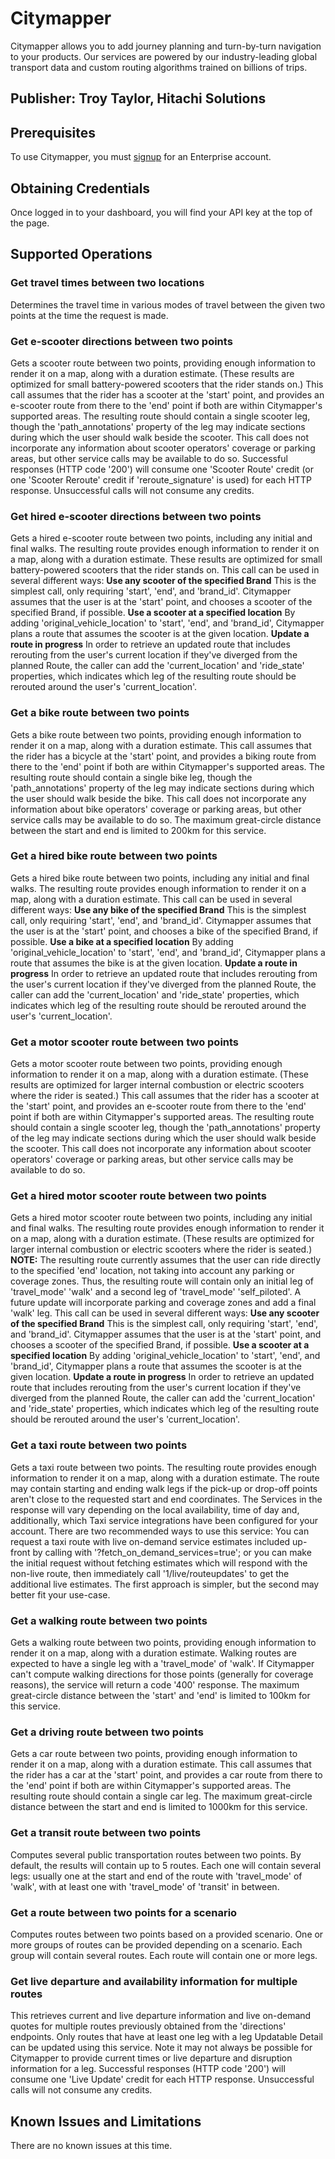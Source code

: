 # Citymapper
Citymapper allows you to add journey planning and turn-by-turn navigation to your products. Our services are powered by our industry-leading global transport data and custom routing algorithms trained on billions of trips.

## Publisher: Troy Taylor, Hitachi Solutions

## Prerequisites
To use Citymapper, you must [signup](https://enterprise.citymapper.com/signup) for an Enterprise account.

## Obtaining Credentials
Once logged in to your dashboard, you will find your API key at the top of the page.

## Supported Operations
### Get travel times between two locations
Determines the travel time in various modes of travel between the given two points at the time the request is made.
### Get e-scooter directions between two points
Gets a scooter route between two points, providing enough information to render it on a map, along with a duration estimate. (These results are optimized for small battery-powered scooters that the rider stands on.) This call assumes that the rider has a scooter at the 'start' point, and provides an e-scooter route from there to the 'end' point if both are within Citymapper's supported areas. The resulting route should contain a single scooter leg, though the 'path_annotations' property of the leg may indicate sections during which the user should walk beside the scooter. This call does not incorporate any information about scooter operators' coverage or parking areas, but other service calls may be available to do so. Successful responses (HTTP code '200') will consume one 'Scooter Route' credit (or one 'Scooter Reroute' credit if 'reroute_signature' is used) for each HTTP response. Unsuccessful calls will not consume any credits.
### Get hired e-scooter directions between two points
Gets a hired e-scooter route between two points, including any initial and final walks. The resulting route provides enough information to render it on a map, along with a duration estimate. These results are optimized for small battery-powered scooters that the rider stands on. This call can be used in several different ways:  **Use any scooter of the specified Brand** This is the simplest call, only requiring 'start', 'end', and 'brand_id'. Citymapper assumes that the user is at the 'start' point, and chooses a scooter of the specified Brand, if possible. **Use a scooter at a specified location** By adding 'original_vehicle_location' to 'start', 'end', and 'brand_id', Citymapper plans a route that assumes the scooter is at the given location. **Update a route in progress** In order to retrieve an updated route that includes rerouting from the user's current location if they've diverged from the planned Route, the caller can add the 'current_location' and 'ride_state' properties, which indicates which leg of the resulting route should be rerouted around the user's 'current_location'.
### Get a bike route between two points
Gets a bike route between two points, providing enough information to render it on a map, along with a duration estimate. This call assumes that the rider has a bicycle at the 'start' point, and provides a biking route from there to the 'end' point if both are within Citymapper's supported areas. The resulting route should contain a single bike leg, though the 'path_annotations' property of the leg may indicate sections during which the user should walk beside the bike. This call does not incorporate any information about bike operators' coverage or parking areas, but other service calls may be available to do so. The maximum great-circle distance between the start and end is limited to 200km for this service.
### Get a hired bike route between two points
Gets a hired bike route between two points, including any initial and final walks. The resulting route provides enough information to render it on a map, along with a duration estimate. This call can be used in several different ways:  **Use any bike of the specified Brand** This is the simplest call, only requiring 'start', 'end', and 'brand_id'. Citymapper assumes that the user is at the 'start' point, and chooses a bike of the specified Brand, if possible. **Use a bike at a specified location** By adding 'original_vehicle_location' to 'start', 'end', and 'brand_id', Citymapper plans a route that assumes the bike is at the given location. **Update a route in progress** In order to retrieve an updated route that includes rerouting from the user's current location if they've diverged from the planned Route, the caller can add the 'current_location' and 'ride_state' properties, which indicates which leg of the resulting route should be rerouted around the user's 'current_location'.
### Get a motor scooter route between two points
Gets a motor scooter route between two points, providing enough information to render it on a map, along with a duration estimate. (These results are optimized for larger internal combustion or electric scooters where the rider is seated.) This call assumes that the rider has a scooter at the 'start' point, and provides an e-scooter route from there to the 'end' point if both are within Citymapper's supported areas. The resulting route should contain a single scooter leg, though the 'path_annotations' property of the leg may indicate sections during which the user should walk beside the scooter. This call does not incorporate any information about scooter operators' coverage or parking areas, but other service calls may be available to do so.
### Get a hired motor scooter route between two points
Gets a hired motor scooter route between two points, including any initial and final walks. The resulting route provides enough information to render it on a map, along with a duration estimate. (These results are optimized for larger internal combustion or electric scooters where the rider is seated.) **NOTE:** The resulting route currently assumes that the user can ride directly to the specified 'end' location, not taking into account any parking or coverage zones. Thus, the resulting route will contain only an initial leg of 'travel_mode' 'walk' and a second leg of 'travel_mode' 'self_piloted'. A future update will incorporate parking and coverage zones and add a final 'walk' leg. This call can be used in several different ways:  **Use any scooter of the specified Brand** This is the simplest call, only requiring 'start', 'end', and 'brand_id'. Citymapper assumes that the user is at the 'start' point, and chooses a scooter of the specified Brand, if possible. **Use a scooter at a specified location** By adding 'original_vehicle_location' to 'start', 'end', and 'brand_id', Citymapper plans a route that assumes the scooter is at the given location. **Update a route in progress** In order to retrieve an updated route that includes rerouting from the user's current location if they've diverged from the planned Route, the caller can add the 'current_location' and 'ride_state' properties, which indicates which leg of the resulting route should be rerouted around the user's 'current_location'.
### Get a taxi route between two points
Gets a taxi route between two points. The resulting route provides enough information to render it on a map, along with a duration estimate. The route may contain starting and ending walk legs if the pick-up or drop-off points aren't close to the requested start and end coordinates. The Services in the response will vary depending on the local availability, time of day and, additionally, which Taxi service integrations have been configured for your account. There are two recommended ways to use this service: You can request a taxi route with live on-demand service estimates included up-front by calling with '?fetch_on_demand_services=true'; or you can make the initial request without fetching estimates which will respond with the non-live route, then immediately call '1/live/routeupdates' to get the additional live estimates. The first approach is simpler, but the second may better fit your use-case.
### Get a walking route between two points
Gets a walking route between two points, providing enough information to render it on a map, along with a duration estimate. Walking routes are expected to have a single leg with a 'travel_mode' of 'walk'. If Citymapper can't compute walking directions for those points (generally for coverage reasons), the service will return a code '400' response. The maximum great-circle distance between the 'start' and 'end' is limited to 100km for this service.
### Get a driving route between two points
Gets a car route between two points, providing enough information to render it on a map, along with a duration estimate. This call assumes that the rider has a car at the 'start' point, and provides a car route from there to the 'end' point if both are within Citymapper's supported areas. The resulting route should contain a single car leg. The maximum great-circle distance between the start and end is limited to 1000km for this service.
### Get a transit route between two points
Computes several public transportation routes between two points. By default, the results will contain up to 5 routes. Each one will contain several legs: usually one at the start and end of the route with 'travel_mode' of 'walk', with at least one with 'travel_mode' of 'transit' in between.
### Get a route between two points for a scenario
Computes routes between two points based on a provided scenario. One or more groups of routes can be provided depending on a scenario. Each group will contain several routes. Each route will contain one or more legs.
### Get live departure and availability information for multiple routes
This retrieves current and live departure information and live on-demand quotes for multiple routes previously obtained from the 'directions' endpoints. Only routes that have at least one leg with a leg Updatable Detail can be updated using this service. Note it may not always be possible for Citymapper to provide current times or live departure and disruption information for a leg. Successful responses (HTTP code '200') will consume one 'Live Update' credit for each HTTP response. Unsuccessful calls will not consume any credits.

## Known Issues and Limitations
There are no known issues at this time.
